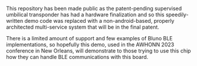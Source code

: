 This repository has been made public as the patent-pending supervised umbilical transponder has had a hardware finalization and so this speedily-written demo code was replaced with a non-android-based, properly architected multi-service system that will be in the final patent.

There is a limited amount of support and few examples of Bluno BLE implementations, so hopefully this demo, used in the AWHONN 2023 conference in New Orleans, will demonstrate to those trying to use this chip how they can handle BLE communications with this board.
